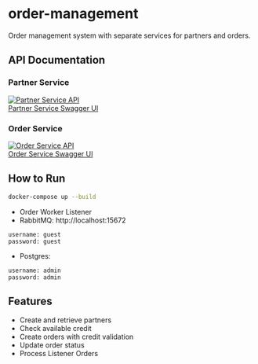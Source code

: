 # order-management
Order management system with separate services for partners and orders.

## API Documentation

### Partner Service
[![Partner Service API](https://img.shields.io/badge/OpenAPI-Partner-blue)](http://localhost:8081/swagger-ui/index.html)  
[Partner Service Swagger UI](http://localhost:8081/swagger-ui/index.html)

### Order Service
[![Order Service API](https://img.shields.io/badge/OpenAPI-Order-green)](http://localhost:8082/swagger-ui/index.html)  
[Order Service Swagger UI](http://localhost:8082/swagger-ui/index.html)


## How to Run

```bash
docker-compose up --build
```

- Order Worker Listener
- RabbitMQ: http://localhost:15672
```
username: guest
password: guest
```
- Postgres:
```
username: admin
password: admin
```



## Features

- Create and retrieve partners
- Check available credit
- Create orders with credit validation
- Update order status
- Process Listener Orders